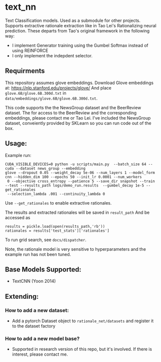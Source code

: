 # text_nn

Text Classification models. Used as a submodule for other projects.
Supports extractive rationale extraction like in Tao Lei's Rationalizing neural prediction. These departs from Tao's
original framework in the following way:

- I implement Generator training using the Gumbel Softmax instead of using REINFORCE
- I only implement the indepdent selector.

## Requirments
This repository assumes glove embeddings.
Download Glove embeddings at:  https://nlp.stanford.edu/projects/glove/
And place `glove.6B/glove.6B.300d.txt` in `data/embeddings/glove.6B/glove.6B.300d.txt`.

This code supports the the NewsGroup dataset and the BeerReview dataset. The for access to the BeerReview and the corresponding embeddings, please contact me or Tao Lei. I've included the NewsGroup dataset, conveiently provided by SKLearn so you can run code out of the box.


## Usage:
Example run:
```
CUDA_VISIBLE_DEVICES=0 python -u scripts/main.py  --batch_size 64 --cuda --dataset news_group --embedding
glove --dropout 0.05 --weight_decay 5e-06 --num_layers 1 --model_form cnn --hidden_dim 100 --epochs 50 --init_lr 0.0001 --num_workers
 0 --objective cross_entropy --patience 5 --save_dir snapshot --train --test --results_path logs/demo_run.results  --gumbel_decay 1e-5 --get_rationales
 --selection_lambda .001 --continuity_lambda 0
```
Use `--get_rationales` to enable extractive rationales.

The results and extracted rationales will be saved in `result_path`
And be accessed as

```
results = pickle.load(open(results_path,'rb'))
rationales = results['test_stats']['rationales']
```

To run grid search, see `docs/dispatcher`.

Note, the rationale model is very sensitive to hyperparameters and the example run has not been tuned.


## Base Models Supported:
- TextCNN (Yoon 2014)

## Extending:
### How to add a new dataset:
- Add a pytorch Dataset object to `rationale_net/datasets` and register it to the dataset factory
### How to add a new model base?
- Supported in research version of this repo, but it's involved. If there is interest, please contact me.






